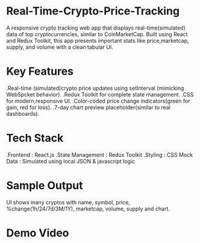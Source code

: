 # Real-Time-Crypto-Price-Tracking

A responsive crypto tracking web app that displays real-time(simulated) data of top cryptocurrencies, similar to CoinMarketCap.
Built using React and Redux Toolkit, this app presents important stats like price,marketcap, supply, and volume with a clean tabular UI.

# Key Features
.Real-time (simulated)crypto price updates using setInterval (mimicking WebSpcket behavior).
.Redux Toolkit for complete state management.
.CSS for modern,responsive UI.
.Color-coded price change indicators(green for gain, red for loss).
.7-day chart preview placeholder(similar to real dashboards).

# Tech Stack
.Frontend : React.js
.State Management : Redux Toolkit
.Styling : CSS
Mock Data : Simulated using local JSON & javascript logic

# Sample Output
UI shows many cryptos with name, symbol, price, %change(1h/24/7d/3M/1Y), marketcap, volume, supply and chart.

# Demo Video

